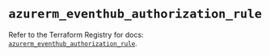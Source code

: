 # `azurerm_eventhub_authorization_rule`

Refer to the Terraform Registry for docs: [`azurerm_eventhub_authorization_rule`](https://registry.terraform.io/providers/hashicorp/azurerm/3.92.0/docs/resources/eventhub_authorization_rule).
